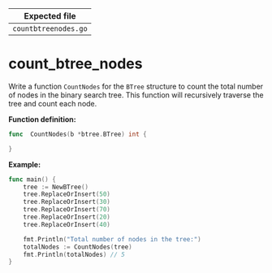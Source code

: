 | Expected file        |
| -------------------- |
| `countbtreenodes.go` |

# count_btree_nodes

Write a function `CountNodes` for the `BTree` structure to count the total number of nodes in the binary search tree. This function will recursively traverse the tree and count each node.

**Function definition:**

```go
func  CountNodes(b *btree.BTree) int {

}

```

**Example:**

```go
func main() {
    tree := NewBTree()
    tree.ReplaceOrInsert(50)
    tree.ReplaceOrInsert(30)
    tree.ReplaceOrInsert(70)
    tree.ReplaceOrInsert(20)
    tree.ReplaceOrInsert(40)

    fmt.Println("Total number of nodes in the tree:")
    totalNodes := CountNodes(tree)
    fmt.Println(totalNodes) // 5
}
```
